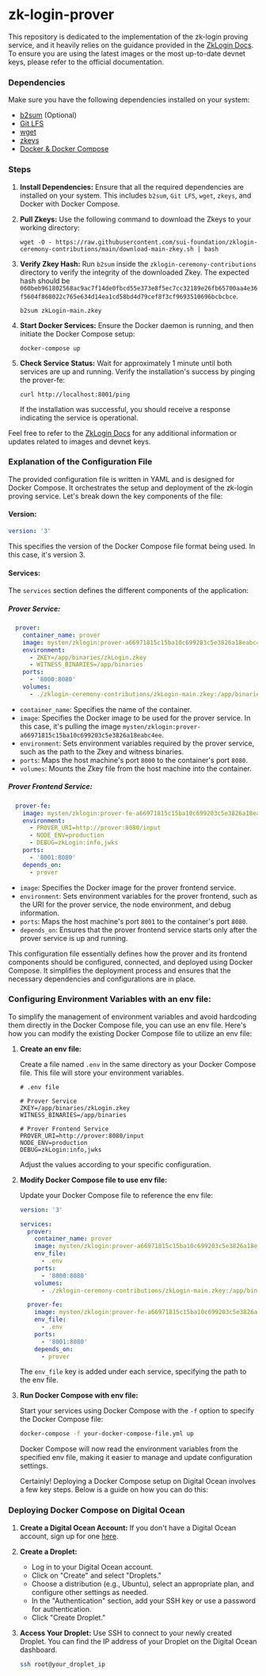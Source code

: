 # zk-login-prover

This repository is dedicated to the implementation of the zk-login proving service, and it heavily relies on the guidance provided in the [ZkLogin Docs](https://docs.sui.io/concepts/cryptography/zklogin#run-the-proving-service-in-your-backend). To ensure you are using the latest images or the most up-to-date devnet keys, please refer to the official documentation.

### Dependencies

Make sure you have the following dependencies installed on your system:

- [b2sum](https://command-not-found.com/b2sum) (Optional)
- [Git LFS](https://git-lfs.com/)
- [wget](https://command-not-found.com/wget)
- [zkeys](https://github.com/sui-foundation/zklogin-ceremony-contributions)
- [Docker & Docker Compose](https://docs.docker.com/compose/install/)

### Steps

1. **Install Dependencies:**
   Ensure that all the required dependencies are installed on your system. This includes `b2sum`, `Git LFS`, `wget`, `zkeys`, and Docker with Docker Compose.

2. **Pull Zkeys:**
   Use the following command to download the Zkeys to your working directory:

    ```console
    wget -O - https://raw.githubusercontent.com/sui-foundation/zklogin-ceremony-contributions/main/download-main-zkey.sh | bash
    ```

3. **Verify Zkey Hash:**
   Run `b2sum` inside the `zklogin-ceremony-contributions` directory to verify the integrity of the downloaded Zkey. The expected hash should be `060beb961802568ac9ac7f14de0fbcd55e373e8f5ec7cc32189e26fb65700aa4e36f5604f868022c765e634d14ea1cd58bd4d79cef8f3cf9693510696bcbcbce`.

    ```console
    b2sum zkLogin-main.zkey
    ```

4. **Start Docker Services:**
   Ensure the Docker daemon is running, and then initiate the Docker Compose setup:

    ```console
    docker-compose up
    ```

5. **Check Service Status:**
   Wait for approximately 1 minute until both services are up and running. Verify the installation's success by pinging the prover-fe:

    ```console
    curl http://localhost:8001/ping
    ```

   If the installation was successful, you should receive a response indicating the service is operational.

Feel free to refer to the [ZkLogin Docs](https://docs.sui.io/concepts/cryptography/zklogin#run-the-proving-service-in-your-backend) for any additional information or updates related to images and devnet keys.

### Explanation of the Configuration File

The provided configuration file is written in YAML and is designed for Docker Compose. It orchestrates the setup and deployment of the zk-login proving service. Let's break down the key components of the file:

#### Version:

```yaml
version: '3'
```

This specifies the version of the Docker Compose file format being used. In this case, it's version 3.

#### Services:

The `services` section defines the different components of the application:

##### Prover Service:

```yaml
  prover:
    container_name: prover
    image: mysten/zklogin:prover-a66971815c15ba10c699203c5e3826a18eabc4ee
    environment:
      - ZKEY=/app/binaries/zkLogin.zkey
      - WITNESS_BINARIES=/app/binaries
    ports:
      - '8000:8080'
    volumes:
      - ./zklogin-ceremony-contributions/zkLogin-main.zkey:/app/binaries/zkLogin.zkey
```

- `container_name`: Specifies the name of the container.
- `image`: Specifies the Docker image to be used for the prover service. In this case, it's pulling the image `mysten/zklogin:prover-a66971815c15ba10c699203c5e3826a18eabc4ee`.
- `environment`: Sets environment variables required by the prover service, such as the path to the Zkey and witness binaries.
- `ports`: Maps the host machine's port `8000` to the container's port `8080`.
- `volumes`: Mounts the Zkey file from the host machine into the container.

##### Prover Frontend Service:

```yaml
  prover-fe:
    image: mysten/zklogin:prover-fe-a66971815c15ba10c699203c5e3826a18eabc4ee
    environment:
      - PROVER_URI=http://prover:8080/input
      - NODE_ENV=production
      - DEBUG=zkLogin:info,jwks
    ports:
      - '8001:8080'
    depends_on:
      - prover
```

- `image`: Specifies the Docker image for the prover frontend service.
- `environment`: Sets environment variables for the prover frontend, such as the URI for the prover service, the node environment, and debug information.
- `ports`: Maps the host machine's port `8001` to the container's port `8080`.
- `depends_on`: Ensures that the prover frontend service starts only after the prover service is up and running.

This configuration file essentially defines how the prover and its frontend components should be configured, connected, and deployed using Docker Compose. It simplifies the deployment process and ensures that the necessary dependencies and configurations are in place.

### Configuring Environment Variables with an env file:

To simplify the management of environment variables and avoid hardcoding them directly in the Docker Compose file, you can use an env file. Here's how you can modify the existing Docker Compose file to utilize an env file:

1. **Create an env file:**

   Create a file named `.env` in the same directory as your Docker Compose file. This file will store your environment variables.

   ```dotenv
   # .env file

   # Prover Service
   ZKEY=/app/binaries/zkLogin.zkey
   WITNESS_BINARIES=/app/binaries

   # Prover Frontend Service
   PROVER_URI=http://prover:8080/input
   NODE_ENV=production
   DEBUG=zkLogin:info,jwks
   ```

   Adjust the values according to your specific configuration.

2. **Modify Docker Compose file to use env file:**

   Update your Docker Compose file to reference the env file:

   ```yaml
   version: '3'

   services:
     prover:
       container_name: prover
       image: mysten/zklogin:prover-a66971815c15ba10c699203c5e3826a18eabc4ee
       env_file:
         - .env
       ports:
         - '8000:8080'
       volumes:
         - ./zklogin-ceremony-contributions/zkLogin-main.zkey:/app/binaries/zkLogin.zkey

     prover-fe:
       image: mysten/zklogin:prover-fe-a66971815c15ba10c699203c5e3826a18eabc4ee
       env_file:
         - .env
       ports:
         - '8001:8080'
       depends_on:
         - prover
   ```

   The `env_file` key is added under each service, specifying the path to the env file.

3. **Run Docker Compose with env file:**

   Start your services using Docker Compose with the `-f` option to specify the Docker Compose file:

   ```bash
   docker-compose -f your-docker-compose-file.yml up
   ```

   Docker Compose will now read the environment variables from the specified env file, making it easier to manage and update configuration settings.

   Certainly! Deploying a Docker Compose setup on Digital Ocean involves a few key steps. Below is a guide on how you can do this:

### Deploying Docker Compose on Digital Ocean

1. **Create a Digital Ocean Account:**
   If you don't have a Digital Ocean account, sign up for one [here](https://www.digitalocean.com/).

2. **Create a Droplet:**
   - Log in to your Digital Ocean account.
   - Click on "Create" and select "Droplets."
   - Choose a distribution (e.g., Ubuntu), select an appropriate plan, and configure other settings as needed.
   - In the "Authentication" section, add your SSH key or use a password for authentication.
   - Click "Create Droplet."

3. **Access Your Droplet:**
   Use SSH to connect to your newly created Droplet. You can find the IP address of your Droplet on the Digital Ocean dashboard.

   ```bash
   ssh root@your_droplet_ip
   ```
